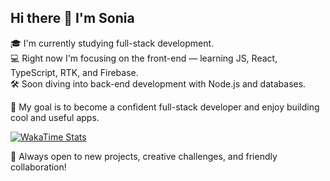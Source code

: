 ## Hi there 👋 I'm Sonia

🎓 I'm currently studying full-stack development.  
💻 Right now I'm focusing on the front-end — learning JS, React, TypeScript, RTK, and Firebase.  
🛠️ Soon diving into back-end development with Node.js and databases.

🎯 My goal is to become a confident full-stack developer and enjoy building cool and useful apps.

[![WakaTime Stats](https://wakatime.com/badge/user/ваш_user_id.svg)](https://wakatime.com/@Sonya_Blade)

<!--START_SECTION:waka-->
<!--END_SECTION:waka-->

💬 Always open to new projects, creative challenges, and friendly collaboration!

<!--
**Sonia-Korolyok/Sonia-Korolyok** is a ✨ _special_ ✨ repository because its `README.md` (this file) appears on your GitHub profile.

Here are some ideas to get you started:

- 🔭 I’m currently working on ...
- 🌱 I’m currently learning ...
- 👯 I’m looking to collaborate on ...
- 🤔 I’m looking for help with ...
- 💬 Ask me about ...
- 📫 How to reach me: ...
- 😄 Pronouns: ...
- ⚡ Fun fact: ...
-->

